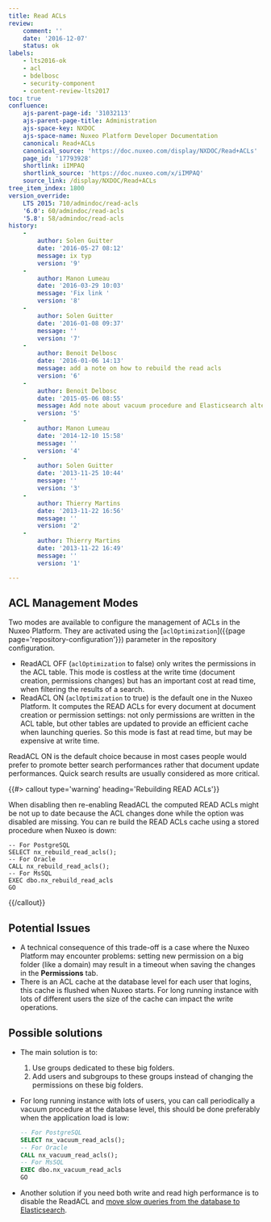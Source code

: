 ```yaml
---
title: Read ACLs
review:
    comment: ''
    date: '2016-12-07'
    status: ok
labels:
    - lts2016-ok
    - acl
    - bdelbosc
    - security-component
    - content-review-lts2017
toc: true
confluence:
    ajs-parent-page-id: '31032113'
    ajs-parent-page-title: Administration
    ajs-space-key: NXDOC
    ajs-space-name: Nuxeo Platform Developer Documentation
    canonical: Read+ACLs
    canonical_source: 'https://doc.nuxeo.com/display/NXDOC/Read+ACLs'
    page_id: '17793928'
    shortlink: iIMPAQ
    shortlink_source: 'https://doc.nuxeo.com/x/iIMPAQ'
    source_link: /display/NXDOC/Read+ACLs
tree_item_index: 1800
version_override:
    LTS 2015: 710/admindoc/read-acls
    '6.0': 60/admindoc/read-acls
    '5.8': 58/admindoc/read-acls
history:
    -
        author: Solen Guitter
        date: '2016-05-27 08:12'
        message: ix typ
        version: '9'
    -
        author: Manon Lumeau
        date: '2016-03-29 10:03'
        message: 'Fix link '
        version: '8'
    -
        author: Solen Guitter
        date: '2016-01-08 09:37'
        message: ''
        version: '7'
    -
        author: Benoit Delbosc
        date: '2016-01-06 14:13'
        message: add a note on how to rebuild the read acls
        version: '6'
    -
        author: Benoit Delbosc
        date: '2015-05-06 08:55'
        message: Add note about vacuum procedure and Elasticsearch alternative
        version: '5'
    -
        author: Manon Lumeau
        date: '2014-12-10 15:58'
        message: ''
        version: '4'
    -
        author: Solen Guitter
        date: '2013-11-25 10:44'
        message: ''
        version: '3'
    -
        author: Thierry Martins
        date: '2013-11-22 16:56'
        message: ''
        version: '2'
    -
        author: Thierry Martins
        date: '2013-11-22 16:49'
        message: ''
        version: '1'

---
```

## ACL Management Modes

Two modes are available to configure the management of ACLs in the Nuxeo Platform. They are activated using the [`aclOptimization`]({{page page='repository-configuration'}}) parameter in the repository configuration.

*   ReadACL OFF (`aclOptimization` to false) only writes the permissions in the ACL table. This mode is costless at the write time (document creation, permissions changes) but has an important cost at read time, when filtering the results of a search.
*   ReadACL ON (`aclOptimization` to true) is the default one in the Nuxeo Platform. It computes the READ ACLs for every document at document creation or permission settings: not only permissions are written in the ACL table, but other tables are updated to provide an efficient cache when launching queries. So this mode is fast at read time, but may be expensive at write time.

ReadACL ON is the default choice because in most cases people would prefer to promote better search performances rather that document update performances. Quick search results are usually considered as more critical.

{{#> callout type='warning' heading='Rebuilding READ ACLs'}}

When disabling then re-enabling ReadACL the computed READ ACLs might be not up to date because the ACL changes done while the option was disabled are missing.
You can re build the READ ACLs cache using a stored procedure when Nuxeo is down:

```
-- For PostgreSQL
SELECT nx_rebuild_read_acls();
-- For Oracle
CALL nx_rebuild_read_acls();
-- For MsSQL
EXEC dbo.nx_rebuild_read_acls
GO
```

{{/callout}}

## Potential Issues

*   A technical consequence of this trade-off is a case where the Nuxeo Platform may encounter problems: setting new permission on a big folder (like a domain) may result in a timeout when saving the changes in the **Permissions** tab.
*   There is an ACL cache at the database level for each user that logins, this cache is flushed when Nuxeo starts. For long running instance with lots of different users the size of the cache can impact the write operations.

## Possible solutions

*   The main solution is to:
    1.  Use groups dedicated to these big folders.
    2.  Add users and subgroups to these groups instead of changing the permissions on these big folders.

*   For long running instance with lots of users, you can call periodically a vacuum procedure at the database level, this should be done preferably when the application load is low:

    ```sql
    -- For PostgreSQL
    SELECT nx_vacuum_read_acls();
    -- For Oracle
    CALL nx_vacuum_read_acls();
    -- For MsSQL
    EXEC dbo.nx_vacuum_read_acls
    GO
    ```

*   Another solution if you need both write and read high performance is to disable the ReadACL and [move slow queries from the database to Elasticsearch](/x/F4tkAQ).

&nbsp;
